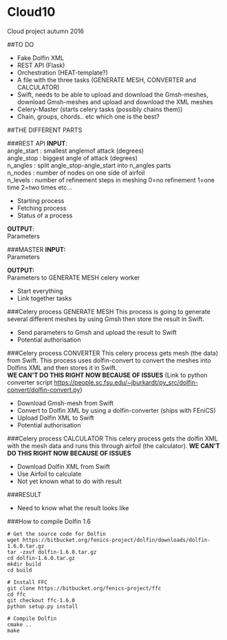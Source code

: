 # Cloud10
Cloud project autumn 2016

##TO DO 
* Fake Dolfin XML
* REST API (Flask) 
* Orchestration (HEAT-template?)
* A file with the three tasks (GENERATE MESH, CONVERTER and CALCULATOR)
* Swift, needs to be able to upload and download the Gmsh-meshes, download Gmsh-meshes and upload and download the XML meshes
* Celery-Master (starts celery tasks (possibly chains them))  
* Chain, groups, chords.. etc which one is the best? 



##THE DIFFERENT PARTS

###REST API
**INPUT**:  <br />
angle_start : smallest anglemof attack (degrees)  <br />
angle_stop  : biggest angle of attack (degrees)  <br />
n_angles    : split angle_stop-angle_start into n_angles parts  <br />
n_nodes     : number of nodes on one side of airfoil  <br />
n_levels : number of refinement steps in meshing 0=no refinement 1=one time 2=two times etc...  <br />

* Starting process
* Fetching process
* Status of a process

**OUTPUT**: <br />
Parameters  


###MASTER
**INPUT:** <br />
Parameters <br />

**OUTPUT:** <br />
Parameters to GENERATE MESH celery worker

* Start everything
* Link together tasks

###Celery process GENERATE MESH 
This process is going to generate several different meshes by using Gmsh then store the result in Swift. 

* Send parameters to Gmsh and upload the result to Swift
* Potential authorisation 

###Celery process CONVERTER
This celery process gets mesh (the data) from Swift. This process uses dolfin-convert to convert the meshes into Dolfins XML and then stores it in Swift.  <br />
**WE CAN'T DO THIS RIGHT NOW BECAUSE OF ISSUES** (Link to python converter script https://people.sc.fsu.edu/~jburkardt/py_src/dolfin-convert/dolfin-convert.py)

* Download Gmsh-mesh from Swift 
* Convert to Dolfin XML by using a dolfin-converter (ships with FEniCS)
* Upload Dolfin XML to Swift
* Potential authorisation

###Celery process CALCULATOR 
This celery process gets the dolfin XML with the mesh data and runs this through airfoil (the calculator). 
**WE CAN'T DO THIS RIGHT NOW BECAUSE OF ISSUES**

* Download Dolfin XML from Swift
* Use Airfoil to calculate
* Not yet known what to do with result

###RESULT
* Need to know what the result looks like

###How to compile Dolfin 1.6
```
# Get the source code for Dolfin
wget https://bitbucket.org/fenics-project/dolfin/downloads/dolfin-1.6.0.tar.gz
tar -zxvf dolfin-1.6.0.tar.gz
cd dolfin-1.6.0.tar.gz
mkdir build
cd build

# Install FFC
git clone https://bitbucket.org/fenics-project/ffc
cd ffc
git checkout ffc-1.6.0
python setup.py install

# Compile Dolfin
cmake ..
make
```
